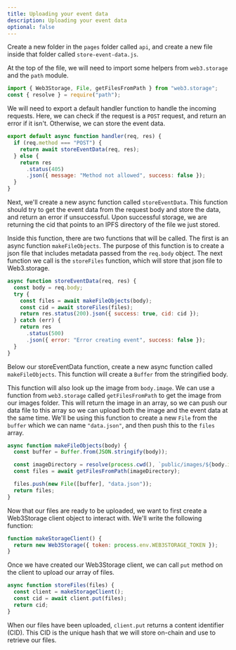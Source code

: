 ```yaml
---
title: Uploading your event data
description: Uploading your event data
optional: false
---
```


Create a new folder in the `pages` folder called `api`, and create a new file inside that folder called `store-event-data.js`.

At the top of the file, we will need to import some helpers from `web3.storage` and the `path` module.

```javascript
import { Web3Storage, File, getFilesFromPath } from "web3.storage";
const { resolve } = require("path");
```

We will need to export a default handler function to handle the incoming requests. Here, we can check if the request is a `POST` request, and return an error if it isn't. Otherwise, we can store the event data.

```javascript
export default async function handler(req, res) {
  if (req.method === "POST") {
    return await storeEventData(req, res);
  } else {
    return res
      .status(405)
      .json({ message: "Method not allowed", success: false });
  }
}
```

Next, we'll create a new async function called `storeEventData`. This function should try to get the event data from the request body and store the data, and return an error if unsuccessful.
Upon successful storage, we are returning the cid that points to an IPFS directory of the file we just stored.

Inside this function, there are two functions that will be called. The first is an async function `makeFileObjects`. The purpose of this function is to create a json file that includes metadata passed from the `req.body` object. The next function we call is the `storeFiles` function, which will store that json file to Web3.storage.

```javascript
async function storeEventData(req, res) {
  const body = req.body;
  try {
    const files = await makeFileObjects(body);
    const cid = await storeFiles(files);
    return res.status(200).json({ success: true, cid: cid });
  } catch (err) {
    return res
      .status(500)
      .json({ error: "Error creating event", success: false });
  }
}
```

Below our storeEventData function, create a new async function called `makeFileObjects`. This function will create a `Buffer` from the stringified body.

This function will also look up the image from `body.image`. We can use a function from `web3.storage` called `getFilesFromPath` to get the image from our images folder. This will return the image in an array, so we can push our data file to this array so we can upload both the image and the event data at the same time. We'll be using this function to create a new `File` from the `buffer` which we can name `"data.json"`, and then push this to the `files` array.

```javascript
async function makeFileObjects(body) {
  const buffer = Buffer.from(JSON.stringify(body));

  const imageDirectory = resolve(process.cwd(), `public/images/${body.image}`);
  const files = await getFilesFromPath(imageDirectory);

  files.push(new File([buffer], "data.json"));
  return files;
}
```

Now that our files are ready to be uploaded, we want to first create a Web3Storage client object to interact with. We'll write the following function:

```javascript
function makeStorageClient() {
  return new Web3Storage({ token: process.env.WEB3STORAGE_TOKEN });
}
```

Once we have created our Web3Storage client, we can call `put` method on the client to upload our array of files.

```javascript
async function storeFiles(files) {
  const client = makeStorageClient();
  const cid = await client.put(files);
  return cid;
}
```

When our files have been uploaded, `client.put` returns a content identifier (CID). This CID is the unique hash that we will store on-chain and use to retrieve our files.
